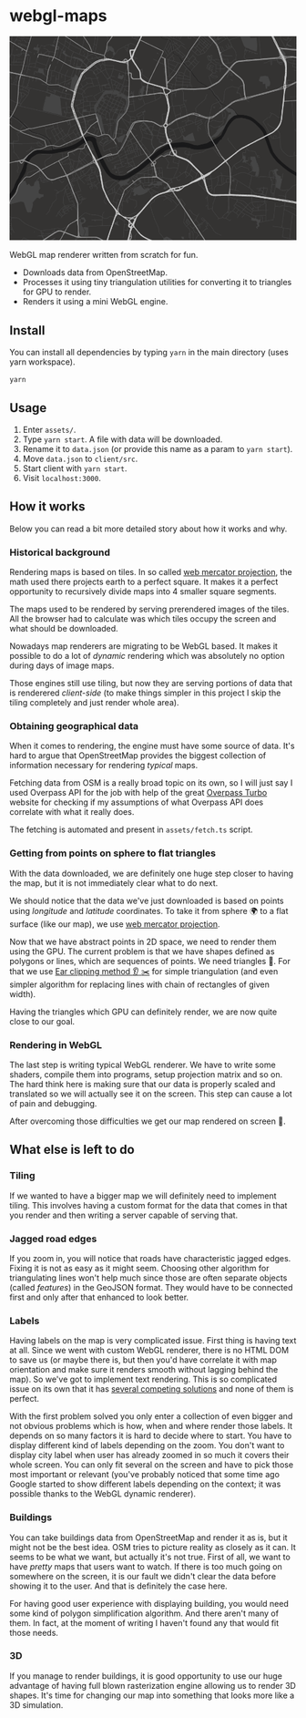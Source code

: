 # webgl-maps

![screenshot](screenshot.png)

WebGL map renderer written from scratch for fun.

- Downloads data from OpenStreetMap.
- Processes it using tiny triangulation utilities for converting it to triangles for GPU to render.
- Renders it using a mini WebGL engine.

## Install

You can install all dependencies by typing `yarn` in the main directory (uses yarn workspace).

```
yarn
```

## Usage

1. Enter `assets/`.
2. Type `yarn start`. A file with data will be downloaded.
3. Rename it to `data.json` (or provide this name as a param to `yarn start`).
4. Move `data.json` to `client/src`.
5. Start client with `yarn start`.
6. Visit `localhost:3000`.

## How it works

Below you can read a bit more detailed story about how it works and why.

### Historical background

Rendering maps is based on tiles. In so called [web mercator projection](https://tchayen.github.io/web-mercator-projection), the math used there projects earth to a perfect square. It makes it a perfect opportunity to recursively divide maps into 4 smaller square segments.

The maps used to be rendered by serving prerendered images of the tiles. All the browser had to calculate was which tiles occupy the screen and what should be downloaded.

Nowadays map renderers are migrating to be WebGL based. It makes it possible to do a lot of _dynamic_ rendering which was absolutely no option during days of image maps.

Those engines still use tiling, but now they are serving portions of data that is renderered _client-side_ (to make things simpler in this project I skip the tiling completely and just render whole area).

### Obtaining geographical data

When it comes to rendering, the engine must have some source of data. It's hard to argue that OpenStreetMap provides the biggest collection of information necessary for rendering _typical_ maps.

Fetching data from OSM is a really broad topic on its own, so I will just say I used Overpass API for the job with help of the great [Overpass Turbo](http://overpass-turbo.eu) website for checking if my assumptions of what Overpass API does correlate with what it really does.

The fetching is automated and present in `assets/fetch.ts` script.

### Getting from points on sphere to flat triangles

With the data downloaded, we are definitely one huge step closer to having the map, but it is not immediately clear what to do next.

We should notice that the data we've just downloaded is based on points using _longitude_ and _latitude_ coordinates. To take it from sphere :earth_africa: to a flat surface (like our map), we use [web mercator projection](https://tchayen.github.io/web-mercator-projection).

Now that we have abstract points in 2D space, we need to render them using the GPU. The current problem is that we have shapes defined as polygons or lines, which are sequences of points. We need triangles :small_red_triangle:. For that we use [Ear clipping method :ear: :scissors:](https://en.wikipedia.org/wiki/Polygon_triangulation) for simple triangulation (and even simpler algorithm for replacing lines with chain of rectangles of given width).

Having the triangles which GPU can definitely render, we are now quite close to our goal.

### Rendering in WebGL

The last step is writing typical WebGL renderer. We have to write some shaders, compile them into programs, setup projection matrix and so on. The hard think here is making sure that our data is properly scaled and translated so we will actually see it on the screen. This step can cause a lot of pain and debugging.

After overcoming those difficulties we get our map rendered on screen :tada:.

## What else is left to do

### Tiling

If we wanted to have a bigger map we will definitely need to implement tiling. This involves having a custom format for the data that comes in that you render and then writing a server capable of serving that.

### Jagged road edges

If you zoom in, you will notice that roads have characteristic jagged edges. Fixing it is not as easy as it might seem. Choosing other algorithm for triangulating lines won't help much since those are often separate objects (called _features_) in the GeoJSON format. They would have to be connected first and only after that enhanced to look better.

### Labels

Having labels on the map is very complicated issue. First thing is having text at all. Since we went with custom WebGL renderer, there is no HTML DOM to save us (or maybe there is, but then you'd have correlate it with map orientation and make sure it renders smooth without lagging behind the map). So we've got to implement text rendering. This is so complicated issue on its own that it has [several competing solutions](https://stackoverflow.com/questions/25956272/better-quality-text-in-webgl) and none of them is perfect.

With the first problem solved you only enter a collection of even bigger and not obvious problems which is how, when and where render those labels. It depends on so many factors it is hard to decide where to start. You have to display different kind of labels depending on the zoom. You don't want to display city label when user has already zoomed in so much it covers their whole screen. You can only fit several on the screen and have to pick those most important or relevant (you've probably noticed that some time ago Google started to show different labels depending on the context; it was possible thanks to the WebGL dynamic renderer).

### Buildings

You can take buildings data from OpenStreetMap and render it as is, but it might not be the best idea. OSM tries to picture reality as closely as it can. It seems to be what we want, but actually it's not true. First of all, we want to have _pretty_ maps that users want to watch. If there is too much going on somewhere on the screen, it is our fault we didn't clear the data before showing it to the user. And that is definitely the case here.

For having good user experience with displaying building, you would need some kind of polygon simplification algorithm. And there aren't many of them. In fact, at the moment of writing I haven't found any that would fit those needs.

### 3D

If you manage to render buildings, it is good opportunity to use our huge advantage of having full blown rasterization engine allowing us to render 3D shapes. It's time for changing our map into something that looks more like a 3D simulation.
